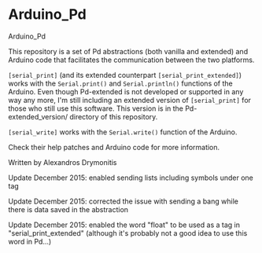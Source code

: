 # Arduino_Pd

Arduino_Pd

This repository is a set of Pd abstractions (both vanilla and extended) and Arduino code that facilitates the communication between the two platforms.

`[serial_print]` (and its extended counterpart `[serial_print_extended]`) works with the `Serial.print()` and `Serial.println()` functions of the Arduino.
Even though Pd-extended is not developed or supported in any way any more, I'm still including an extended version of `[serial_print]` for those who still use this software. This version is in the Pd-extended_version/ directory of this repository.

`[serial_write]` works with the `Serial.write()` function of the Arduino.

Check their help patches and Arduino code for more information.

Written by Alexandros Drymonitis




Update December 2015: enabled sending lists including symbols under one tag

Update December 2015: corrected the issue with sending a bang while there is data saved in the abstraction

Update December 2015: enabled the word "float" to be used as a tag in "serial_print_extended" (although it's probably not a good idea to use this word in Pd...)
